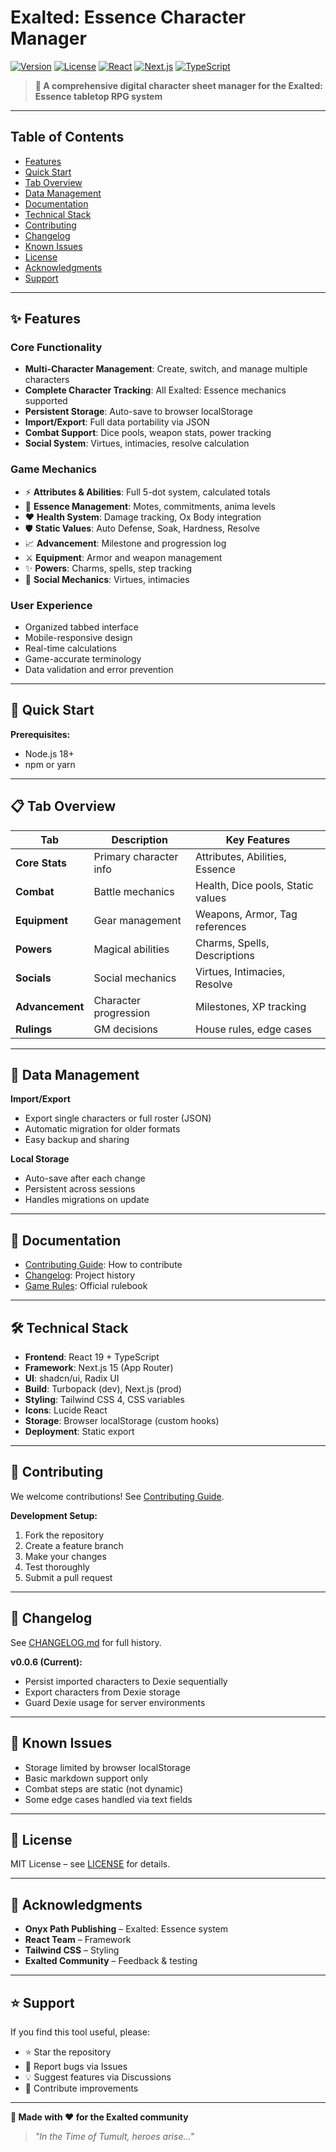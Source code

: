 # Exalted: Essence Character Manager

[![Version](https://img.shields.io/badge/version-0.0.6-orange.svg)](https://github.com/AlexanderExter/exalted-charsheet/releases)
[![License](https://img.shields.io/badge/license-MIT-blue.svg)](LICENSE)
[![React](https://img.shields.io/badge/React-19.1.0-blue.svg)](https://reactjs.org/)
[![Next.js](https://img.shields.io/badge/Next.js-15.4.3-black.svg)](https://nextjs.org/)
[![TypeScript](https://img.shields.io/badge/TypeScript-5.0+-blue.svg)](https://www.typescriptlang.org/)

> **🎲 A comprehensive digital character sheet manager for the Exalted: Essence tabletop RPG system**

---

## Table of Contents

- [Features](#features)
- [Quick Start](#quick-start)
- [Tab Overview](#tab-overview)
- [Data Management](#data-management)
- [Documentation](#documentation)
- [Technical Stack](#technical-stack)
- [Contributing](#contributing)
- [Changelog](#changelog)
- [Known Issues](#known-issues)
- [License](#license)
- [Acknowledgments](#acknowledgments)
- [Support](#support)

---

## ✨ Features

### Core Functionality

- **Multi-Character Management**: Create, switch, and manage multiple characters
- **Complete Character Tracking**: All Exalted: Essence mechanics supported
- **Persistent Storage**: Auto-save to browser localStorage
- **Import/Export**: Full data portability via JSON
- **Combat Support**: Dice pools, weapon stats, power tracking
- **Social System**: Virtues, intimacies, resolve calculation

### Game Mechanics

- ⚡ **Attributes & Abilities**: Full 5-dot system, calculated totals
- 🔮 **Essence Management**: Motes, commitments, anima levels
- ❤️ **Health System**: Damage tracking, Ox Body integration
- 🛡️ **Static Values**: Auto Defense, Soak, Hardness, Resolve
- 📈 **Advancement**: Milestone and progression log
- ⚔️ **Equipment**: Armor and weapon management
- ✨ **Powers**: Charms, spells, step tracking
- 👥 **Social Mechanics**: Virtues, intimacies

### User Experience

- Organized tabbed interface
- Mobile-responsive design
- Real-time calculations
- Game-accurate terminology
- Data validation and error prevention

---

## 🚀 Quick Start

**Prerequisites:**

- Node.js 18+
- npm or yarn

---

## 📋 Tab Overview

| Tab             | Description            | Key Features                      |
| --------------- | ---------------------- | --------------------------------- |
| **Core Stats**  | Primary character info | Attributes, Abilities, Essence    |
| **Combat**      | Battle mechanics       | Health, Dice pools, Static values |
| **Equipment**   | Gear management        | Weapons, Armor, Tag references    |
| **Powers**      | Magical abilities      | Charms, Spells, Descriptions      |
| **Socials**     | Social mechanics       | Virtues, Intimacies, Resolve      |
| **Advancement** | Character progression  | Milestones, XP tracking           |
| **Rulings**     | GM decisions           | House rules, edge cases           |

---

## 💾 Data Management

**Import/Export**

- Export single characters or full roster (JSON)
- Automatic migration for older formats
- Easy backup and sharing

**Local Storage**

- Auto-save after each change
- Persistent across sessions
- Handles migrations on update

---

## 📖 Documentation

- [Contributing Guide](CONTRIBUTING.md): How to contribute
- [Changelog](CHANGELOG.md): Project history
- [Game Rules](https://www.drivethrurpg.com/product/162759/Exalted-Essence): Official rulebook

---

## 🛠️ Technical Stack

- **Frontend**: React 19 + TypeScript
- **Framework**: Next.js 15 (App Router)
- **UI**: shadcn/ui, Radix UI
- **Build**: Turbopack (dev), Next.js (prod)
- **Styling**: Tailwind CSS 4, CSS variables
- **Icons**: Lucide React
- **Storage**: Browser localStorage (custom hooks)
- **Deployment**: Static export

---

## 🤝 Contributing

We welcome contributions! See [Contributing Guide](CONTRIBUTING.md).

**Development Setup:**

1. Fork the repository
2. Create a feature branch
3. Make your changes
4. Test thoroughly
5. Submit a pull request

---

## 📝 Changelog

See [CHANGELOG.md](CHANGELOG.md) for full history.

**v0.0.6 (Current):**

- Persist imported characters to Dexie sequentially
- Export characters from Dexie storage
- Guard Dexie usage for server environments

---

## 🐛 Known Issues

- Storage limited by browser localStorage
- Basic markdown support only
- Combat steps are static (not dynamic)
- Some edge cases handled via text fields

---

## 📄 License

MIT License – see [LICENSE](LICENSE) for details.

---

## 🙏 Acknowledgments

- **Onyx Path Publishing** – Exalted: Essence system
- **React Team** – Framework
- **Tailwind CSS** – Styling
- **Exalted Community** – Feedback & testing

---

## ⭐ Support

If you find this tool useful, please:

- ⭐ Star the repository
- 🐛 Report bugs via Issues
- 💡 Suggest features via Discussions
- 🤝 Contribute improvements

---

**🎲 Made with ❤️ for the Exalted community**

> _"In the Time of Tumult, heroes arise..."_
